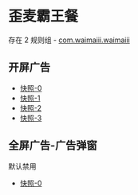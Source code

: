 # 歪麦霸王餐

存在 2 规则组 - [com.waimaiii.waimaiii](/src/apps/com.waimaiii.waimaiii.ts)

## 开屏广告

- [快照-0](https://i.gkd.li/i/13346166)
- [快照-1](https://i.gkd.li/i/13346451)
- [快照-2](https://i.gkd.li/i/13694837)
- [快照-3](https://i.gkd.li/i/13930573)

## 全屏广告-广告弹窗

默认禁用

- [快照-0](https://i.gkd.li/i/13346187)
